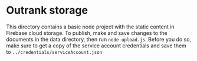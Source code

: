 # Outrank storage
This directory contains a basic node project with the static content in Firebase cloud storage. To publish, make and save changes to the documents in the data directory, then run `node upload.js`. Before you do so, make sure to get a copy of the service account credentials and save them to `../credentials/serviceAccount.json`